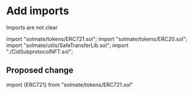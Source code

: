 # Add imports
Imports are not clear 

import "solmate/tokens/ERC721.sol";
import "solmate/tokens/ERC20.sol";
import "solmate/utils/SafeTransferLib.sol";
import "./CidSubprotocolNFT.sol";

## Proposed change 

import {ERC721} from "solmate/tokens/ERC721.sol"

